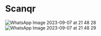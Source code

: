 # Scanqr
![WhatsApp Image 2023-09-07 at 21 48 28](https://github.com/Melanieleonsoza/Scanqr/assets/135043102/a101a15d-b29d-4edb-9da0-604192d1afbb)
![WhatsApp Image 2023-09-07 at 21 48 29](https://github.com/Melanieleonsoza/Scanqr/assets/135043102/e649fef7-8c52-4d0f-b0b0-0bac83d1d851)
